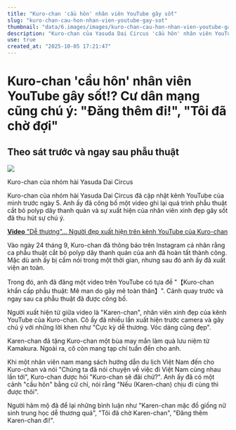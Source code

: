```yaml
---
title: "Kuro-chan 'cầu hôn' nhân viên YouTube gây sốt"
slug: "kuro-chan-cau-hon-nhan-vien-youtube-gay-sot"
thumbnail: "data/6.images/images/kuro-chan-cau-hon-nhan-vien-youtube-gay-sot.webp"
description: "Kuro-chan của Yasuda Dai Circus 'cầu hôn' nhân viên YouTube Karen-chan sau ca phẫu thuật. Sự xuất hiện của Karen-chan thu hút sự chú ý của người hâm mộ."
use: true
created_at: "2025-10-05 17:21:47"
---
```


# Kuro-chan 'cầu hôn' nhân viên YouTube gây sốt!? Cư dân mạng cũng chú ý: "Đăng thêm đi!", "Tôi đã chờ đợi"

## Theo sát trước và ngay sau phẫu thuật

![](/images/20251005-00870154-encount-000-2-view.webp)

Kuro-chan của nhóm hài Yasuda Dai Circus

Kuro-chan của nhóm hài Yasuda Dai Circus đã cập nhật kênh YouTube của mình trước ngày 5. Anh ấy đã công bố một video ghi lại quá trình phẫu thuật cắt bỏ polyp dây thanh quản và sự xuất hiện của nhân viên xinh đẹp gây sốt đã thu hút sự chú ý.

[**Video** "Dễ thương"... Người đẹp xuất hiện trên kênh YouTube của Kuro-chan](https://encount.press/archives/870154/2/?utm_source=yahoonews&utm_medium=rss&utm_campaign=870154_6)

Vào ngày 24 tháng 9, Kuro-chan đã thông báo trên Instagram cá nhân rằng ca phẫu thuật cắt bỏ polyp dây thanh quản của anh đã hoàn tất thành công. Mặc dù anh ấy bị cấm nói trong một thời gian, nhưng sau đó anh ấy đã xuất viện an toàn.

Trong đó, anh đã đăng một video trên YouTube có tựa đề "【Kuro-chan khẩn cấp phẫu thuật: Mê man do gây mê toàn thân】". Cảnh quay trước và ngay sau ca phẫu thuật đã được công bố.

Người xuất hiện từ giữa video là "Karen-chan", nhân viên xinh đẹp của kênh YouTube của Kuro-chan. Cô ấy đã nhiều lần xuất hiện trước camera và gây chú ý với những lời khen như "Cực kỳ dễ thương. Vóc dáng cũng đẹp".

Karen-chan đã tặng Kuro-chan một bùa may mắn làm quà lưu niệm từ Kamakura. Ngoài ra, cô còn mang tạp chí tuần đến cho anh.

Khi một nhân viên nam mang sách hướng dẫn du lịch Việt Nam đến cho Kuro-chan và nói "Chúng ta đã nói chuyện về việc đi Việt Nam cùng nhau lần tới", Kuro-chan được hỏi "Kuro-chan sẽ đãi chứ?". Anh ấy đã có một cảnh "cầu hôn" bằng cử chỉ, nói rằng "Nếu (Karen-chan) chịu đi cùng thì được thôi".

Người hâm mộ đã để lại những bình luận như "Karen-chan mặc đồ giống nữ sinh trung học dễ thương quá", "Tôi đã chờ Karen-chan", "Đăng thêm Karen-chan đi!".